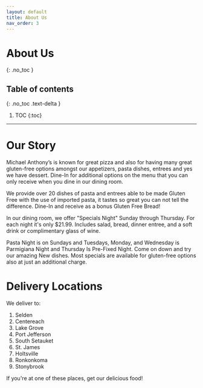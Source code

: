 ```yaml
---
layout: default
title: About Us
nav_order: 3
---
```


# About Us
{: .no_toc }

## Table of contents
{: .no_toc .text-delta }

1. TOC
{:toc}

---

# Our Story

Michael Anthony’s is known for great pizza and also for having many great gluten-free options amongst our appetizers, pasta dishes, entrees and yes we have dessert. Dine-In for additional options on the menu that you can only receive when you dine in our dining room.

We provide over 20 dishes of pasta and entrees able to be made Gluten Free with the use of imported pasta, it tastes so great you can not tell the difference. Dine-In and receive as a bonus Gluten Free Bread!

In our dining room, we offer "Specials Night" Sunday through Thursday. For each night it's only $21.99. Includes salad, bread, dinner entree, and a soft drink or complimentary glass of wine.

Pasta Night is on Sundays and Tuesdays, Monday, and Wednesday is Parmigiana Night and Thursday Is Pre-Fixed Night. Come on down and try our amazing New dishes. Most specials are available for gluten-free options also at just an additional charge.

# Delivery Locations

We deliver to:

1. Selden
2. Centereach
3. Lake Grove
4. Port Jefferson
5. South Setauket
6. St. James
7. Holtsville
8. Ronkonkoma
9. Stonybrook

If you're at one of these places, get our delicious food!
